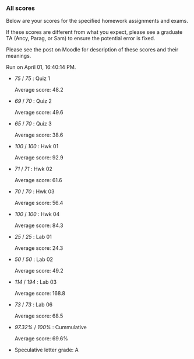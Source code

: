 ### All scores

Below are your scores for the specified homework assignments and exams.

If these scores are different from what you expect, please see a graduate TA (Ancy, Parag, or Sam) to ensure the potential error is fixed.

Please see the post on Moodle for description of these scores and their meanings.


Run on April 01, 16:40:14 PM.

+ _75_ /  _75_ : Quiz 1

  Average score: 48.2

+ _69_ /  _70_ : Quiz 2

  Average score: 49.6

+ _65_ /  _70_ : Quiz 3

  Average score: 38.6

+ _100_ /  _100_ : Hwk 01

  Average score: 92.9

+ _71_ /  _71_ : Hwk 02

  Average score: 61.6

+ _70_ /  _70_ : Hwk 03

  Average score: 56.4

+ _100_ /  _100_ : Hwk 04

  Average score: 84.3

+ _25_ /  _25_ : Lab 01

  Average score: 24.3

+ _50_ /  _50_ : Lab 02

  Average score: 49.2

+ _114_ /  _194_ : Lab 03

  Average score: 168.8

+ _73_ /  _73_ : Lab 06

  Average score: 68.5

+ _97.32%_ /  _100%_ : Cummulative

  Average score: 69.6%

+ Speculative letter grade: A



